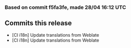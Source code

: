 ### Based on commit f5fa3fe, made 28/04 16:12 UTC
## Commits this release
  - [CI i18n] Update translations from Weblate
  - [CI i18n] Update translations from Weblate